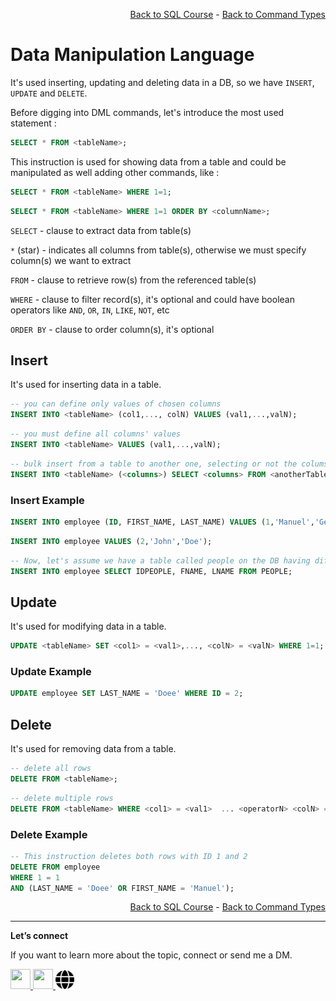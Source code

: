 ﻿<p align="right"><a href="https://manugentile.github.io/courses/sql/">Back to SQL Course</a> - <a href="https://manugentile.github.io/courses/sql/2_command-types/">Back to Command Types</a></p>



# Data Manipulation Language

It's used inserting, updating and deleting data in a DB, so we have `INSERT`, `UPDATE` and `DELETE`.

Before digging into DML commands, let's introduce the most used statement :
```sql
SELECT * FROM <tableName>;
```

This instruction is used for showing data from a table and could be manipulated as well adding other commands, like :
```sql
SELECT * FROM <tableName> WHERE 1=1;
```

```sql
SELECT * FROM <tableName> WHERE 1=1 ORDER BY <columnName>;
```

`SELECT` - clause to extract data from table(s)

`*` (star) - indicates all columns from table(s), otherwise we must specify column(s) we want to extract

`FROM` - clause to retrieve row(s) from the referenced table(s)

`WHERE` - clause to filter record(s), it's optional and could have boolean operators like `AND`, `OR`, `IN`, `LIKE`, `NOT`, etc

`ORDER BY` - clause to order column(s), it's optional

## Insert

It's used for inserting data in a table.

```sql
-- you can define only values of chosen columns
INSERT INTO <tableName> (col1,..., colN) VALUES (val1,...,valN);
```

```sql
-- you must define all columns' values
INSERT INTO <tableName> VALUES (val1,...,valN);
```

```sql
-- bulk insert from a table to another one, selecting or not the colums
INSERT INTO <tableName> (<columns>) SELECT <columns> FROM <anotherTableName>;
```

### Insert Example

```sql
INSERT INTO employee (ID, FIRST_NAME, LAST_NAME) VALUES (1,'Manuel','Gentile');
```

```sql
INSERT INTO employee VALUES (2,'John','Doe');
```

```sql
-- Now, let's assume we have a table called people on the DB having different column names, we can perform a query like that
INSERT INTO employee SELECT IDPEOPLE, FNAME, LNAME FROM PEOPLE;
```


## Update

It's used for modifying data in a table.

```sql
UPDATE <tableName> SET <col1> = <val1>,..., <colN> = <valN> WHERE 1=1;
```

### Update Example

```sql
UPDATE employee SET LAST_NAME = 'Doee' WHERE ID = 2;
```


## Delete

It's used for removing data from a table.

```sql
-- delete all rows
DELETE FROM <tableName>;
```

```sql
-- delete multiple rows
DELETE FROM <tableName> WHERE <col1> = <val1>  ... <operatorN> <colN> = <valN>;
```


### Delete Example

```sql
-- This instruction deletes both rows with ID 1 and 2
DELETE FROM employee
WHERE 1 = 1
AND (LAST_NAME = 'Doee' OR FIRST_NAME = 'Manuel');
```


<p align="right"><a href="https://manugentile.github.io/courses/sql/">Back to SQL Course</a> - <a href="https://manugentile.github.io/courses/sql/2_command-types/">Back to Command Types</a></p>



<hr>

**Let’s connect**

If you want to learn more about the topic, connect or send me a DM.

<p align="left">
	<a href="https://www.github.com/manugentile" target="_blank" rel="noreferrer">
		<picture>
			<img src="https://raw.githubusercontent.com/danielcranney/readme-generator/main/public/icons/socials/github.svg" width="32" height="32" />
		</picture>
	</a>
	<a href="https://www.linkedin.com/in/manuel-gentile" target="_blank" rel="noreferrer">
		<picture>
			<img src="https://raw.githubusercontent.com/danielcranney/readme-generator/main/public/icons/socials/linkedin.svg" width="32" height="32" />
		</picture>
	</a>
    <a href="https://manugentile.github.io/" target="blank">
        <img src="https://raw.githubusercontent.com/manugentile/manugentile/main/assets/globe-solid.svg" alt="Website" width="30px" />
    </a>

</p>